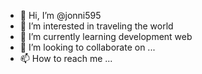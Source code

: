 - 👋 Hi, I’m @jonni595
- 👀 I’m interested in traveling the world
- 🌱 I’m currently learning development web
- 💞️ I’m looking to collaborate on ...
- 📫 How to reach me ...

<!---
jonni595/jonni595 is a ✨ special ✨ repository because its `README.md` (this file) appears on your GitHub profile.
You can click the Preview link to take a look at your changes.
--->
